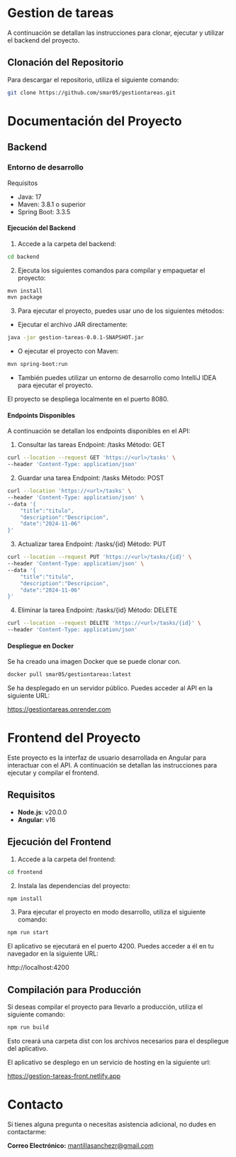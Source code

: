 # Gestion de tareas

A continuación se detallan las instrucciones para clonar, ejecutar y utilizar el backend del proyecto.

## Clonación del Repositorio

Para descargar el repositorio, utiliza el siguiente comando:

```bash
git clone https://github.com/smar05/gestiontareas.git
```

# Documentación del Proyecto

## Backend

### Entorno de desarrollo

Requisitos
- Java: 17
- Maven: 3.8.1 o superior
- Spring Boot: 3.3.5

#### Ejecución del Backend
1. Accede a la carpeta del backend:

```bash
cd backend
```

2. Ejecuta los siguientes comandos para compilar y empaquetar el proyecto:

```bash
mvn install
mvn package
```

3. Para ejecutar el proyecto, puedes usar uno de los siguientes métodos:
- Ejecutar el archivo JAR directamente:
```bash
java -jar gestion-tareas-0.0.1-SNAPSHOT.jar
```

- O ejecutar el proyecto con Maven:
  
```bash
mvn spring-boot:run
```
- También puedes utilizar un entorno de desarrollo como IntelliJ IDEA para ejecutar el proyecto.

El proyecto se despliega localmente en el puerto 8080.

#### Endpoints Disponibles

A continuación se detallan los endpoints disponibles en el API:

1. Consultar las tareas
Endpoint: /tasks
Método: GET

```bash
curl --location --request GET 'https://<url>/tasks' \
--header 'Content-Type: application/json'
```

2. Guardar una tarea
Endpoint: /tasks
Método: POST

```bash
curl --location 'https://<url>/tasks' \
--header 'Content-Type: application/json' \
--data '{
    "title":"titulo",
    "description":"Descripcion",
    "date":"2024-11-06"
}'
```

3. Actualizar tarea
Endpoint: /tasks/{id}
Método: PUT

```bash
curl --location --request PUT 'https://<url>/tasks/{id}' \
--header 'Content-Type: application/json' \
--data '{
    "title":"titulo",
    "description":"Descripcion",
    "date":"2024-11-06"
}'
```

4. Eliminar la tarea
Endpoint: /tasks/{id}
Método: DELETE

```bash
curl --location --request DELETE 'https://<url>/tasks/{id}' \
--header 'Content-Type: application/json'
```

#### Despliegue en Docker
Se ha creado una imagen Docker que se puede clonar con.
```bash
docker pull smar05/gestiontareas:latest
```

Se ha desplegado en un servidor público. Puedes acceder al API en la siguiente URL:

https://gestiontareas.onrender.com

# Frontend del Proyecto

Este proyecto es la interfaz de usuario desarrollada en Angular para interactuar con el API. A continuación se detallan las instrucciones para ejecutar y compilar el frontend.

## Requisitos

- **Node.js**: v20.0.0
- **Angular**: v16

## Ejecución del Frontend
1. Accede a la carpeta del frontend:

```bash
cd frontend
```

2. Instala las dependencias del proyecto:

```bash
npm install
```

3. Para ejecutar el proyecto en modo desarrollo, utiliza el siguiente comando:

```bash
npm run start
```

El aplicativo se ejecutará en el puerto 4200. Puedes acceder a él en tu navegador en la siguiente URL:

http://localhost:4200

## Compilación para Producción
Si deseas compilar el proyecto para llevarlo a producción, utiliza el siguiente comando:

```bash
npm run build
```

Esto creará una carpeta dist con los archivos necesarios para el despliegue del aplicativo.

El aplicativo se desplego en un servicio de hosting en la siguiente url:

https://gestion-tareas-front.netlify.app

# Contacto

Si tienes alguna pregunta o necesitas asistencia adicional, no dudes en contactarme:

**Correo Electrónico:** [mantillasanchezr@gmail.com](mailto:mantillasanchezr@gmail.com)
